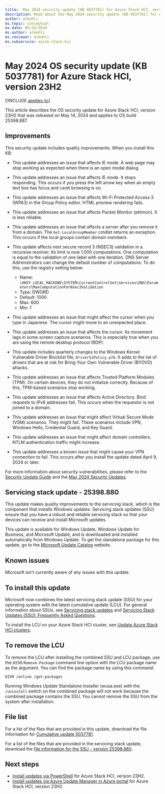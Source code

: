 ```yaml
---
title:  May 2024 security update (KB 5037781) for Azure Stack HCI, version 23H2
description: Read about the May 2024 security update (KB 5037781) for Azure Stack HCI, version 23H2.
author: alkohli
ms.topic: conceptual
ms.date: 05/14/2024
ms.author: alkohli
ms.reviewer: alkohli
ms.subservice: azure-stack-hci
---
```


# May 2024 OS security update (KB 5037781) for Azure Stack HCI, version 23H2

[!INCLUDE [applies-to](../../includes/hci-applies-to-23h2.md)]

This article describes the OS security update for Azure Stack HCI, version 23H2 that was released on May 14, 2024 and applies to OS build 25398.887.

<!--For an overview of Azure Stack HCI, version 23H2 release notes, see the [update history](https://support.microsoft.com/topic/release-notes-for-azure-stack-hci-version-23h2-018b9b10-a75b-4ad7-b9d1-7755f81e5b0b).-->

## Improvements

This security update includes quality improvements. When you install this KB:

- This update addresses an issue that affects IE mode. A web page may stop working as expected when there is an open modal dialog.

- This update addresses an issue that affects IE mode. It stops responding. This occurs if you press the left arrow key when an empty text box has focus and caret browsing is on.

- This update addresses an issue that affects Wi-Fi Protected Access 3 (WPA3) in the Group Policy editor. HTML preview rendering fails.

- This update addresses an issue that affects Packet Monitor (pktmon). It is less reliable.

- This update addresses an issue that affects a server after you remove it from a domain. The `Get-LocalGroupMember` cmdlet returns an exception. This occurs if the local groups contain domain members.

- This update affects next secure record 3 (NSEC3) validation in a recursive resolver. Its limit is now 1,000 computations. One computation is equal to the validation of one label with one iteration. DNS Server Administrators can change the default number of computations. To do this, use the registry setting below:

    - Name: `\HKEY_LOCAL_MACHINE\SYSTEM\CurrentControlSet\Services\DNS\Parameters\MaxComputationForNsec3Validation`
    - Type: DWORD
    - Default: 1000
    - Max: 600
    - Min: 1

- This update addresses an issue that might affect the cursor when you type in Japanese. The cursor might move to an unexpected place.

- This update addresses an issue that affects the cursor. Its movement lags in some screen capture scenarios. This is especially true when you are using the remote desktop protocol (RDP).

- This update includes quarterly changes to the Windows Kernel Vulnerable Driver Blocklist file, `DriverSiPolicy.p7b`. It adds to the list of drivers that are at risk for Bring Your Own Vulnerable Driver (BYOVD) attacks.

- This update addresses an issue that affects Trusted Platform Modules (TPM). On certain devices, they do not initialize correctly. Because of this, TPM-based scenarios stop working.

- This update addresses an issue that affects Active Directory. Bind requests to IPv6 addresses fail. This occurs when the requestor is not joined to a domain.

- This update addresses an issue that might affect Virtual Secure Mode (VSM) scenarios. They might fail. These scenarios include VPN, Windows Hello, Credential Guard, and Key Guard.

- This update addresses an issue that might affect domain controllers. NTLM authentication traffic might increase.

- This update addresses a known issue that might cause your VPN connection to fail. This occurs after you install the update dated April 9, 2024 or later.

For more information about security vulnerabilities, please refer to the [Security Update Guide](https://portal.msrc.microsoft.com/security-guidance) and the [May 2024 Security Updates](https://msrc.microsoft.com/update-guide/releaseNote/2024-May).

## Servicing stack update - 25398.880

This update makes quality improvements to the servicing stack, which is the component that installs Windows updates. Servicing stack updates (SSU) ensure that you have a robust and reliable servicing stack so that your devices can receive and install Microsoft updates.

This update is available for Windows Update, Windows Update for Business, and Microsoft Update, and is downloaded and installed automatically from Windows Update. To get the standalone package for this update, go to the [Microsoft Update Catalog](https://www.catalog.update.microsoft.com/Search.aspx?q=KB5037781) website.

## Known issues

Microsoft isn't currently aware of any issues with this update.

## To install this update

Microsoft now combines the latest servicing stack update (SSU) for your operating system with the latest cumulative update (LCU). For general information about SSUs, see [Servicing stack updates](/windows/deployment/update/servicing-stack-updates) and [Servicing Stack Updates (SSU): Frequently Asked Questions](https://support.microsoft.com/topic/servicing-stack-updates-ssu-frequently-asked-questions-06b62771-1cb0-368c-09cf-87c4efc4f2fe).

To install the LCU on your Azure Stack HCI cluster, see [Update Azure Stack HCI clusters](../update/about-updates-23h2.md).

## To remove the LCU

To remove the LCU after installing the combined SSU and LCU package, use the `DISM/Remove-Package` command line option with the LCU package name as the argument. You can find the package name by using this command:

`DISM /online /get-packages`

Running Windows Update Standalone Installer (wusa.exe) with the `/uninstall` switch on the combined package will not work because the combined package contains the SSU. You cannot remove the SSU from the system after installation.


## File list

For a list of the files that are provided in this update, download the file information for [Cumulative update 5037781](https://go.microsoft.com/fwlink/?linkid=2271901).

For a list of the files that are provided in the servicing stack update, download the [file information for the SSU - version 25398.880](https://go.microsoft.com/fwlink/?linkid=2270984).


## Next steps

- [Install updates via PowerShell](../update/update-via-powershell-23h2.md) for Azure Stack HCI, version 23H2.
- [Install updates via Azure Update Manager in Azure portal](../update/azure-update-manager-23h2.md) for Azure Stack HCI, version 23H2.
